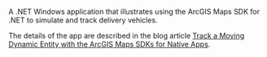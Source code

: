 A .NET Windows application that illustrates using the ArcGIS Maps SDK for .NET to simulate and track delivery vehicles.

The details of the app are described in the blog article [Track a Moving Dynamic Entity with the ArcGIS Maps SDKs for Native Apps](https://www.esri.com/arcgis-blog/products/sdk-net/developers/track-a-moving-dynamic-entity-with-the-arcgis-maps-sdk-for-native-apps/).
